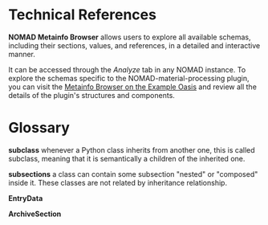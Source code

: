 # Technical References

**NOMAD Metainfo Browser** allows users to explore all available schemas, including their sections, values, and references, in a detailed and interactive manner.

It can be accessed through the *Analyze* tab in any NOMAD instance. To explore the schemas specific to the NOMAD-material-processing plugin, you can visit the [Metainfo Browser on the Example Oasis](https://nomad-lab.eu/prod/v1/oasis/gui/analyze/metainfo/nomad_material_processing) and review all the details of the plugin's structures and components.

# Glossary

**subclass** whenever a Python class inherits from another one, this is called subclass, meaning that it is semantically a children of the inherited one.

**subsections** a class can contain some subsection "nested" or "composed" inside it. These classes are not related by inheritance relationship.

**EntryData**

**ArchiveSection**